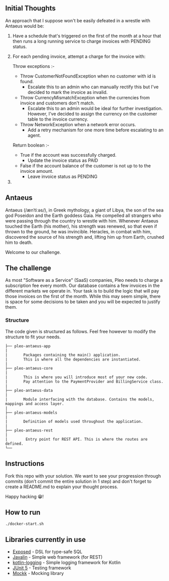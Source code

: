 ## Initial Thoughts

An approach that I suppose won't be easily defeated in a wrestle with Antaeus would be:
1. Have a schedule that's triggered on the first of the month at a hour that then runs a long running service
   to charge invoices with PENDING status.
2. For each pending invoice, attempt a charge for the invoice with:

      Throw exceptions :-
      - Throw CustomerNotFoundException when no customer with id is found.
        + Escalate this to an admin who can manually rectify this but I've decided to mark the invoice as invalid.
      - Throw CurrencyMismatchException when the currencies from invoice and customers don't match.
        + Escalate this to an admin would be ideal for further investigation. However, I've decided to assign the currency 
        on the customer table to the invoice currency. 
      - Throw NetworkException when a network error occurs.
        + Add a retry mechanism for one more time before escalating to an agent.
      
      Return boolean :-
      
      - True if the account was successfully charged.
          + Update the invoice status as PAID 
      - False if the account balance of the customer is not up to to the invoice amount.
          + Leave invoice status as PENDING   
3.           
      
                
## Antaeus

Antaeus (/ænˈtiːəs/), in Greek mythology, a giant of Libya, the son of the sea god Poseidon and the Earth goddess Gaia. He compelled all strangers who were passing through the country to wrestle with him. Whenever Antaeus touched the Earth (his mother), his strength was renewed, so that even if thrown to the ground, he was invincible. Heracles, in combat with him, discovered the source of his strength and, lifting him up from Earth, crushed him to death.

Welcome to our challenge.

## The challenge

As most "Software as a Service" (SaaS) companies, Pleo needs to charge a subscription fee every month. Our database contains a few invoices in the different markets we operate in. Your task is to build the logic that will pay those invoices on the first of the month. While this may seem simple, there is space for some decisions to be taken and you will be expected to justify them.

### Structure
The code given is structured as follows. Feel free however to modify the structure to fit your needs.
```
├── pleo-antaeus-app
|
|       Packages containing the main() application. 
|       This is where all the dependencies are instantiated.
|
├── pleo-antaeus-core
|
|       This is where you will introduce most of your new code.
|       Pay attention to the PaymentProvider and BillingService class.
|
├── pleo-antaeus-data
|
|       Module interfacing with the database. Contains the models, mappings and access layer.
|
├── pleo-antaeus-models
|
|       Definition of models used throughout the application.
|
├── pleo-antaeus-rest
|
|        Entry point for REST API. This is where the routes are defined.
└──
```

## Instructions
Fork this repo with your solution. We want to see your progression through commits (don’t commit the entire solution in 1 step) and don't forget to create a README.md to explain your thought process.

Happy hacking 😁!

## How to run
```
./docker-start.sh
```

## Libraries currently in use
* [Exposed](https://github.com/JetBrains/Exposed) - DSL for type-safe SQL
* [Javalin](https://javalin.io/) - Simple web framework (for REST)
* [kotlin-logging](https://github.com/MicroUtils/kotlin-logging) - Simple logging framework for Kotlin
* [JUnit 5](https://junit.org/junit5/) - Testing framework
* [Mockk](https://mockk.io/) - Mocking library
